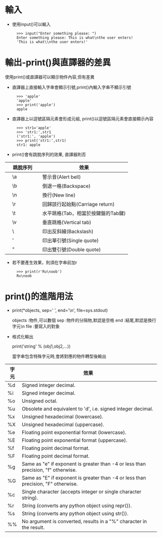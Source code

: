 # 輸入

* 使用input()可以輸入

		>>> input("Enter something please: ")
		Enter something please: This is what\nthe user enters!
		'This is what\\nthe user enters!'

# 輸出-print()與直譯器的差異

使用print()或直譯器可以顯示物件內容,但有差異
	
* 直譯器上直接輸入字串會顯示引號,print()內輸入字串不顯示引號
	
		>>> 'apple'
		'apple'
		>>> print('apple')
		apple

	
* 直譯器上以逗號區隔元素會形成元組, print()以逗號區隔元素會直接顯示內容

		>>> str1='apple'
		>>> 'str1:',str1
		('str1:', 'apple')
		>>> print('str1:',str1)
		str1: apple
	
* print()會有跳脫序列的效果, 直譯器則否
		
|跳脫序列　　 |效果									|
|----		|----  |
|　\a 　　　　|警示音(Alert bell)					|
|　\b 　　　　|倒退一格(Backspace)					|
|　\n 　　　　|換行(New line)						|
|　\r 　　　　|回歸該行起始點(Carriage return)		|
|　\t 　　　　|水平跳格(Tab，相當於按鍵盤的Tab鍵)	|
|　\v 　　　　|垂直跳格(Vertical tab)				|
|　\\ 　　　　|印出反斜線(Backslash)				|
|　\' 　　　　|印出單引號(Single quote)				|
|　\" 　　　　|印出雙引號(Double quote)				|

* 若不要產生效果，則須在字串前加r

		>>> print(r'Ru\noob')
		Ru\noob

# print()的進階用法

* print(*objects, sep=' ', end='\n', file=sys.stdout)

	objects	:物件,可以數個
	sep		:物件的分隔物,默認是空格
	end		:結尾,默認是換行字元\n
	file	:要寫入的對象

* 格式化輸出

	print('string' % (obj1,obj2,...))
	
	當字串包含特殊字元時,會將對應的物件轉型後輸出

字元		|效果									
----		|----  
%d			|Signed integer decimal.
%i			|Signed integer decimal.
%o			|Unsigned octal.
%u			|Obsolete and equivalent to 'd', i.e. signed integer decimal.
%x			|Unsigned hexadecimal (lowercase).
%X			|Unsigned hexadecimal (uppercase).
%e			|Floating point exponential format (lowercase).
%E			|Floating point exponential format (uppercase).
%f			|Floating point decimal format.
%F			|Floating point decimal format.
%g			|Same as "e" if exponent is greater than -4 or less than precision, "f" otherwise.
%G			|Same as "E" if exponent is greater than -4 or less than precision, "F" otherwise.
%c			|Single character (accepts integer or single character string).
%r			|String (converts any python object using repr()).
%s			|String (converts any python object using str()).
%%			|No argument is converted, results in a "%" character in the result.

